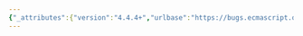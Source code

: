 ```yaml
---
{"_attributes":{"version":"4.4.4+","urlbase":"https://bugs.ecmascript.org/","maintainer":"dherman@mozilla.com"},"bug":{"bug_id":2357,"creation_ts":"2013-12-08 17:41:00 -0800","short_desc":"21.2.2.2: number of character -> number of characters","delta_ts":"2014-05-30 23:32:44 -0700","product":"Draft for 6th Edition","component":"editorial issue","version":"Rev 21: November 8, 2013 Draft","rep_platform":"All","op_sys":"All","bug_status":"VERIFIED","resolution":"FIXED","priority":"Normal","bug_severity":"normal","everconfirmed":true,"reporter":{"uid":"ecmascriptbugs","name":"Norbert"},"assigned_to":{"uid":"allen","name":"Allen Wirfs-Brock"},"long_desc":[{"commentid":6894,"comment_count":0,"who":{"uid":"ecmascriptbugs","name":"Norbert"},"bug_when":"2013-12-08 17:41:27 -0800"},{"commentid":8441,"comment_count":1,"who":{"uid":"allen","name":"Allen Wirfs-Brock"},"bug_when":"2014-05-14 14:15:48 -0700","thetext":"fixed in rev25 editor's draft"},{"commentid":8713,"comment_count":2,"who":{"uid":"ecmascriptbugs","name":"Norbert"},"bug_when":"2014-05-30 23:32:44 -0700","thetext":"Verified in rev 25 draft."}]}}
---
```

